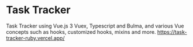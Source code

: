 # Task Tracker
Task Tracker using Vue.js 3 Vuex, Typescript and Bulma, and various Vue concepts such as hooks, customized hooks, mixins and more.
https://task-tracker-ruby.vercel.app/
